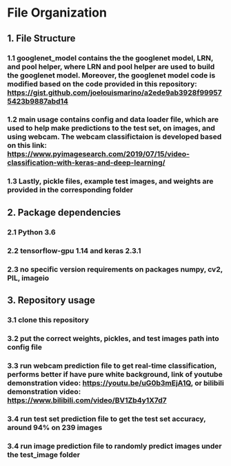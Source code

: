 # File Organization
## 1. File Structure
### 1.1 googlenet_model contains the the googlenet model, LRN, and pool helper, where LRN and pool helper are used to build the googlenet model. Moreover, the googlenet model code is modified based on the code provided in this repository: https://gist.github.com/joelouismarino/a2ede9ab3928f999575423b9887abd14
### 1.2 main usage contains config and data loader file, which are used to help make predictions to the test set, on images, and using webcam. The webcam classifictaion is developed based on this link: https://www.pyimagesearch.com/2019/07/15/video-classification-with-keras-and-deep-learning/
### 1.3 Lastly, pickle files, example test images, and weights are provided in the corresponding folder
## 2. Package dependencies
### 2.1 Python 3.6
### 2.2 tensorflow-gpu 1.14 and keras 2.3.1
### 2.3 no specific version requirements on packages numpy, cv2, PIL, imageio
## 3. Repository usage
### 3.1 clone this repository
### 3.2 put the correct weights, pickles, and test images path into config file
### 3.3 run webcam prediction file to get real-time classification, performs better if have pure white background, link of youtube demonstration video: https://youtu.be/uG0b3mEjA1Q, or bilibili demonstration video: https://www.bilibili.com/video/BV1Zb4y1X7d7
### 3.4 run test set prediction file to get the test set accuracy, around 94% on 239 images
### 3.4 run image prediction file to randomly predict images under the test_image folder
